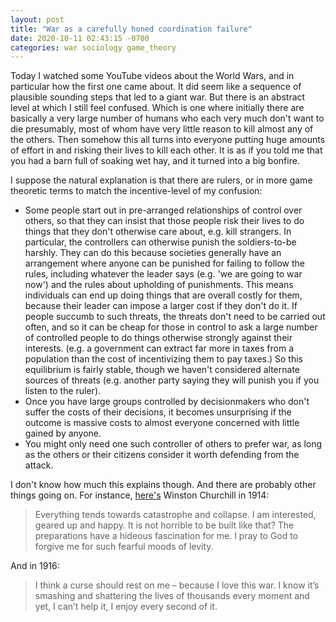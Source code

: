 ```yaml
---
layout: post
title: "War as a carefully honed coordination failure"
date: 2020-10-11 02:43:15 -0700
categories: war sociology game_theory
---
```

Today I watched some YouTube videos about the World Wars, and in particular how the first one came about. It did seem like a sequence of plausible sounding steps that led to a giant war. But there is an abstract level at which I still feel confused. Which is one where initially there are basically a very large number of humans who each very much don't want to die presumably, most of whom have very little reason to kill almost any of the others. Then somehow this all turns into everyone putting huge amounts of effort in and risking their lives to kill each other. It is as if you told me that you had a barn full of soaking wet hay, and it turned into a big bonfire.

I suppose the natural explanation is that there are rulers, or in more game theoretic terms to match the incentive-level of my confusion:
- Some people start out in pre-arranged relationships of control over others, so that they can insist that those people risk their lives to do things that they don't otherwise care about, e.g. kill strangers. In particular, the controllers can otherwise punish the soldiers-to-be harshly. They can do this because societies generally have an arrangement where anyone can be punished for failing to follow the rules, including whatever the leader says (e.g. 'we are going to war now') and the rules about upholding of punishments. This means individuals can end up doing things that are overall costly for them, because their leader can impose a larger cost if they don't do it. If people succumb to such threats, the threats don't need to be carried out often, and so it can be cheap for those in control to ask a large number of controlled people to do things otherwise strongly against their interests. (e.g. a government can extract far more in taxes from a population than the cost of incentivizing them to pay taxes.) So this equilibrium is fairly stable, though we haven't considered alternate sources of threats (e.g. another party saying they will punish you if you listen to the ruler).
- Once you have large groups controlled by decisionmakers who don't suffer the costs of their decisions, it becomes unsurprising if the outcome is massive costs to almost everyone concerned with little gained by anyone.
- You might only need one such controller of others to prefer war, as long as the others or their citizens consider it worth defending from the attack.

I don't know how much this explains though. And there are probably other things going on. For instance, [here's](https://theconversation.com/the-soldiers-across-europe-who-were-excited-about-world-war-i-29807) Winston Churchill in 1914:

>Everything tends towards catastrophe and collapse. I am interested, geared up and happy. It is not horrible to be built like that? The preparations have a hideous fascination for me. I pray to God to forgive me for such fearful moods of levity.

And in 1916:

>I think a curse should rest on me – because I love this war. I know it’s smashing and shattering the lives of thousands every moment and yet, I can’t help it, I enjoy every second of it.
